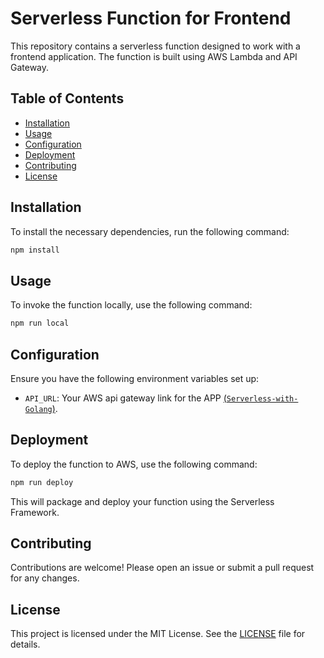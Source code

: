 # Serverless Function for Frontend

This repository contains a serverless function designed to work with a frontend application. The function is built using AWS Lambda and API Gateway.

## Table of Contents

- [Installation](#installation)
- [Usage](#usage)
- [Configuration](#configuration)
- [Deployment](#deployment)
- [Contributing](#contributing)
- [License](#license)

## Installation

To install the necessary dependencies, run the following command:

```bash
npm install
```

## Usage

To invoke the function locally, use the following command:

```bash
npm run local
```

## Configuration

Ensure you have the following environment variables set up:

- `API_URL`: Your AWS api gateway link for the APP [(`Serverless-with-Golang`)](https://github.com/ARUP-G/Serverless-with-Golang).


## Deployment

To deploy the function to AWS, use the following command:

```bash
npm run deploy
```

This will package and deploy your function using the Serverless Framework.

## Contributing

Contributions are welcome! Please open an issue or submit a pull request for any changes.

## License

This project is licensed under the MIT License. See the [LICENSE](LICENSE) file for details.